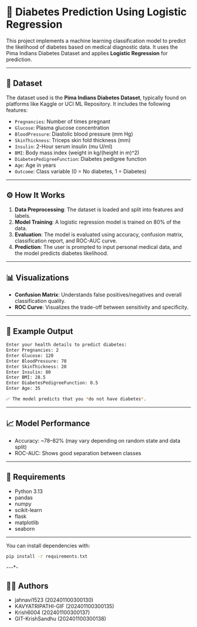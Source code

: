 # 🧠 Diabetes Prediction Using Logistic Regression

This project implements a machine learning classification model to predict the likelihood of diabetes based on medical diagnostic data. It uses the Pima Indians Diabetes Dataset and applies **Logistic Regression** for prediction.

---

## 📁 Dataset

The dataset used is the **Pima Indians Diabetes Dataset**, typically found on platforms like Kaggle or UCI ML Repository. It includes the following features:

- `Pregnancies`: Number of times pregnant
- `Glucose`: Plasma glucose concentration
- `BloodPressure`: Diastolic blood pressure (mm Hg)
- `SkinThickness`: Triceps skin fold thickness (mm)
- `Insulin`: 2-Hour serum insulin (mu U/ml)
- `BMI`: Body mass index (weight in kg/(height in m)^2)
- `DiabetesPedigreeFunction`: Diabetes pedigree function
- `Age`: Age in years
- `Outcome`: Class variable (0 = No diabetes, 1 = Diabetes)

---

## ⚙️ How It Works

1. **Data Preprocessing**: The dataset is loaded and split into features and labels.
2. **Model Training**: A logistic regression model is trained on 80% of the data.
3. **Evaluation**: The model is evaluated using accuracy, confusion matrix, classification report, and ROC-AUC curve.
4. **Prediction**: The user is prompted to input personal medical data, and the model predicts diabetes likelihood.

---

## 📊 Visualizations

- **Confusion Matrix**: Understands false positives/negatives and overall classification quality.
- **ROC Curve**: Visualizes the trade-off between sensitivity and specificity.

---

## 🧪 Example Output

```bash
Enter your health details to predict diabetes:
Enter Pregnancies: 2
Enter Glucose: 120
Enter BloodPressure: 70
Enter SkinThickness: 20
Enter Insulin: 80
Enter BMI: 28.5
Enter DiabetesPedigreeFunction: 0.5
Enter Age: 35

✅ The model predicts that you *do not have diabetes*.
```
---

## 📈 Model Performance
 - Accuracy: ~78–82% (may vary depending on random state and data split)
 - ROC-AUC: Shows good separation between classes

---

## 🧰 Requirements
 - Python 3.13
 - pandas
 - numpy
 - scikit-learn
 - flask
 - matplotlib
 - seaborn

---

You can install dependencies with:
``` bash
pip install -r requirements.txt
```
---*-

## 👨‍💻 Authors
 - jahnavi1523 (202401100300130)
 - KAVYATRIPATHI-GIF (202401100300135)
 - Krish6004 (202401100300137)
 - GIT-KrishSandhu (202401100300138)
